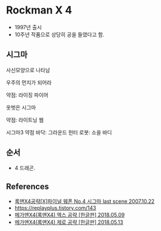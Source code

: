 # Rockman X 4
* 1997년 출시
* 10주년 작품으로 상당히 공을 들였다고 함.

## 시그마
사신모양으로 나타남

우주의 먼지가 되어라

약점: 라이징 파이어

옷벗은 시그마

약점: 라이트닝 웹

시그마3
약점
바닥: 그라운드 헌터
로봇: 소을 바디



## 순서
* 4 드래곤.

## References
* [록맨X4공략[X]파이널 웨폰 No.4 시그마 last scene 2007.10.22](http://blog.naver.com/roy0219/70023337416)
* https://replayplus.tistory.com/143
* [메가맨X4(록맨X4) 엑스 공략 [한글판] 2018.05.09](https://youtu.be/dRGGuUfZYk0)
* [메가맨X4(록맨X4) 제로 공략 [한글판] 2018.05.13](https://www.youtube.com/watch?v=1Pl1NBmBctE)